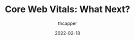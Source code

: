 ---
author: thcapper
date: 2022-02-18
publisher: moz
tags:
  - performance
  - web-vitals
  - seo
target_url: https://moz.com/blog/cwv-what-next
title: "Core Web Vitals: What Next?"
---